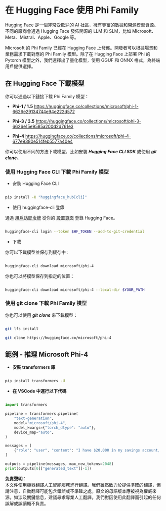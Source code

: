 # **在 Hugging Face 使用 Phi Family**

[Hugging Face](https://huggingface.co/) 是一個非常受歡迎的 AI 社區，擁有豐富的數據和開源模型資源。不同的廠商會通過 Hugging Face 發佈開源的 LLM 和 SLM，比如 Microsoft、Meta、Mistral、Apple、Google 等。

Microsoft 的 Phi Family 已經在 Hugging Face 上發佈。開發者可以根據場景和業務需求下載對應的 Phi Family 模型。除了在 Hugging Face 上部署 Phi 的 Pytorch 模型之外，我們還釋出了量化模型，使用 GGUF 和 ONNX 格式，為終端用戶提供選擇。

## **在 Hugging Face 下載模型**

你可以通過以下鏈接下載 Phi Family 模型：

-  **Phi-1 / 1.5** https://huggingface.co/collections/microsoft/phi-1-6626e29134744e94e222d572

-  **Phi-3 / 3.5** https://huggingface.co/collections/microsoft/phi-3-6626e15e9585a200d2d761e3

-  **Phi-4** https://huggingface.co/collections/microsoft/phi-4-677e9380e514feb5577a40e4

你可以使用不同的方法下載模型，比如安裝 ***Hugging Face CLI SDK*** 或使用 ***git clone***。

### **使用 Hugging Face CLI 下載 Phi Family 模型**

- 安裝 Hugging Face CLI

```bash

pip install -U "huggingface_hub[cli]"

```

- 使用 huggingface-cli 登錄

通過 [用戶訪問令牌](https://huggingface.co/docs/hub/security-tokens) 從你的 [設置頁面](https://huggingface.co/settings/tokens) 登錄 Hugging Face。

```bash

huggingface-cli login --token $HF_TOKEN --add-to-git-credential

```

- 下載

你可以下載模型並保存到緩存中：

```bash

huggingface-cli download microsoft/phi-4

```

你也可以將模型保存到指定的位置：

```bash

huggingface-cli download microsoft/phi-4 --local-dir $YOUR_PATH

```

### **使用 git clone 下載 Phi Family 模型**

你也可以使用 ***git clone*** 來下載模型：

```bash

git lfs install

git clone https://huggingface.co/microsoft/phi-4

```

## **範例 - 推理 Microsoft Phi-4**

- **安裝 transformers 庫**

```bash

pip install transformers -U

```

- **在 VSCode 中運行以下代碼**

```python

import transformers

pipeline = transformers.pipeline(
    "text-generation",
    model="microsoft/phi-4",
    model_kwargs={"torch_dtype": "auto"},
    device_map="auto",
)

messages = [
    {"role": "user", "content": "I have $20,000 in my savings account, where I receive a 4% profit per year and payments twice a year. Can you please tell me how long it will take for me to become a millionaire? Also, can you please explain the math step by step as if you were explaining it to an uneducated person?"},
]

outputs = pipeline(messages, max_new_tokens=2048)
print(outputs[0]["generated_text"][-1])

```

**免責聲明**：  
本文件使用機器翻譯人工智能服務進行翻譯。我們雖然致力於提供準確的翻譯，但請注意，自動翻譯可能包含錯誤或不準確之處。原文的母語版本應被視為權威來源。如涉及關鍵信息，建議尋求專業人工翻譯。我們對因使用此翻譯而引起的任何誤解或誤讀概不負責。